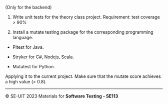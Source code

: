(Only for the backend)

1. Write unit tests for the theory class project. Requirement: test coverage > 90%

2. Install a mutate testing package for the corresponding programming language.

- PItest for Java.

- Stryker for C#, Nodejs, Scala.

- Mutatest for Python.

Applying it to the current project. Make sure that the mutate score achieves a high value (> 0.8).

---
&copy; SE-UIT 2023
Materials for **Software Testing - SE113** 
